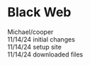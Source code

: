 #  Black Web 
Michael/cooper <br> 
11/14/24    initial changes
<br> 11/14/24 setup site <br>
11/14/24 downloaded files <br>
